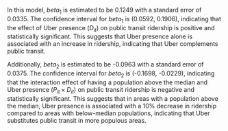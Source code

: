 In this model, $beta_1$ is estimated to be 0.1249 with a standard error of 0.0335. The confidence interval for $beta_1$ is (0.0592, 0.1906), indicating that the effect of Uber presence ($D_{it}$) on public transit ridership is positive and statistically significant. This suggests that Uber presence alone is associated with an increase in ridership, indicating that Uber complements public transit.

Additionally, $beta_2$ is estimated to be -0.0963 with a standard error of 0.0375. The confidence interval for $beta_2$ is (-0.1698, -0.0229), indicating that the interaction effect of having a population above the median and Uber presence ($P_{it} \times D_{it}$) on public transit ridership is negative and statistically significant. This suggests that in areas with a population above the median, Uber presence is associated with a 10% decrease in ridership compared to areas with below-median populations, indicating that Uber substitutes public transit in more populous areas.
